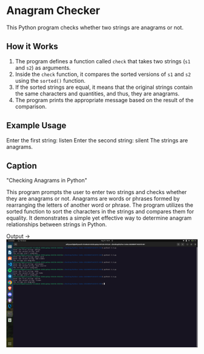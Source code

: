 # Anagram Checker

This Python program checks whether two strings are anagrams or not.

## How it Works

1. The program defines a function called `check` that takes two strings (`s1` and `s2`) as arguments.
2. Inside the `check` function, it compares the sorted versions of `s1` and `s2` using the `sorted()` function.
3. If the sorted strings are equal, it means that the original strings contain the same characters and quantities, and thus, they are anagrams.
4. The program prints the appropriate message based on the result of the comparison.

## Example Usage

Enter the first string: listen
Enter the second string: silent
The strings are anagrams.

## Caption

"Checking Anagrams in Python"

This program prompts the user to enter two strings and checks whether they are anagrams or not. Anagrams are words or phrases formed by rearranging the letters of another word or phrase. The program utilizes the sorted function to sort the characters in the strings and compares them for equality. It demonstrates a simple yet effective way to determine anagram relationships between strings in Python.




Output ->
![](./3.3.png)
